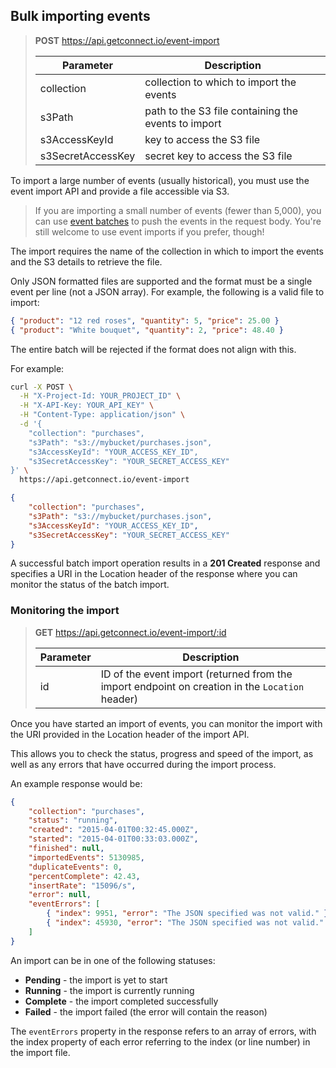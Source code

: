 ## Bulk importing events

> **POST** https://api.getconnect.io/event-import
>
> | Parameter         | Description                                          |
> | ----------------- | ---------------------------------------------------- |
> | collection        | collection to which to import the events             |
> | s3Path            | path to the S3 file containing the events to import  |
> | s3AccessKeyId     | key to access the S3 file                            |
> | s3SecretAccessKey | secret key to access the S3 file                     |

To import a large number of events (usually historical), you must use the event import API and provide a file accessible via S3.

> If you are importing a small number of events (fewer than 5,000), you can use [event batches](#batches-of-events) to push the events in the request body.
> You're still welcome to use event imports if you prefer, though!

The import requires the name of the collection in which to import the events and the S3 details to retrieve the file.

Only JSON formatted files are supported and the format must be a single event per line (not a JSON array). For example, the following is a valid file to import:

```json
{ "product": "12 red roses", "quantity": 5, "price": 25.00 }
{ "product": "White bouquet", "quantity": 2, "price": 48.40 }
```

The entire batch will be rejected if the format does not align with this.

For example:

```bash
curl -X POST \
  -H "X-Project-Id: YOUR_PROJECT_ID" \
  -H "X-API-Key: YOUR_API_KEY" \
  -H "Content-Type: application/json" \
  -d '{
    "collection": "purchases",
    "s3Path": "s3://mybucket/purchases.json",
    "s3AccessKeyId": "YOUR_ACCESS_KEY_ID",
    "s3SecretAccessKey": "YOUR_SECRET_ACCESS_KEY"
}' \
  https://api.getconnect.io/event-import
```
```json
{
    "collection": "purchases",
    "s3Path": "s3://mybucket/purchases.json",
    "s3AccessKeyId": "YOUR_ACCESS_KEY_ID",
    "s3SecretAccessKey": "YOUR_SECRET_ACCESS_KEY"
}
```

A successful batch import operation results in a **201 Created** response and specifies a URI in the Location header of the response where you can monitor the
status of the batch import.

### Monitoring the import

> **GET** https://api.getconnect.io/event-import/:id
>
> | Parameter         | Description                                                                                     |
> | ----------------- | ----------------------------------------------------------------------------------------------- |
> | id                | ID of the event import (returned from the import endpoint on creation in the `Location` header) |

Once you have started an import of events, you can monitor the import with the URI provided in the Location header of the import API.

This allows you to check the status, progress and speed of the import, as well as any errors that have occurred during the import process.

An example response would be:

```json
{
    "collection": "purchases",
    "status": "running",
    "created": "2015-04-01T00:32:45.000Z",
    "started": "2015-04-01T00:33:03.000Z",
    "finished": null,
    "importedEvents": 5130985,
    "duplicateEvents": 0,
    "percentComplete": 42.43,
    "insertRate": "15096/s",
    "error": null,
    "eventErrors": [
        { "index": 9951, "error": "The JSON specified was not valid." },
        { "index": 45930, "error": "The JSON specified was not valid." }
    ]
}
```

An import can be in one of the following statuses:

* **Pending** - the import is yet to start
* **Running** - the import is currently running
* **Complete** - the import completed successfully
* **Failed** - the import failed (the error will contain the reason)

The `eventErrors` property in the response refers to an array of errors, with the index property of each error referring to the index (or line number) in the import file.
